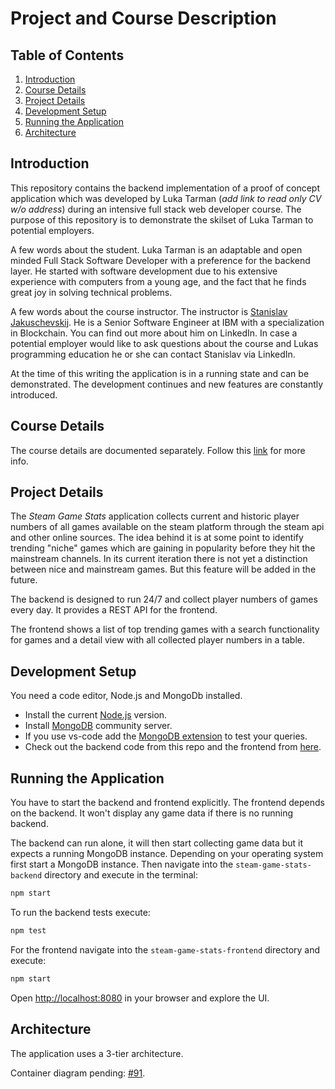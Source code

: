 # Project and Course Description

## Table of Contents

  1. [Introduction](#introduction)
  1. [Course Details](#course-details)
  1. [Project Details](#project-details)
  1. [Development Setup](#development-setup)
  1. [Running the Application](#running-the-application)
  1. [Architecture](#architecture)

## Introduction

This repository contains the backend implementation of a proof of concept application which was developed by Luka Tarman (*add link to read only CV w/o address*) during an intensive full stack web developer course. The purpose of this repository is to demonstrate the skilset of Luka Tarman to potential employers.

A few words about the student. Luka Tarman is an adaptable and open minded Full Stack Software Developer with a preference for the backend layer. He started with software development due to his extensive experience with computers from a young age, and the fact that he finds great joy in solving technical problems.

A few words about the course instructor. The instructor is [Stanislav Jakuschevskij](https://www.linkedin.com/in/stanislav-jakuschevskij/). He is a Senior Software Engineer at IBM with a specialization in Blockchain. You can find out more about him on LinkedIn. In case a potential employer would like to ask questions about the course and Lukas programming education he or she can contact Stanislav via LinkedIn.

At the time of this writing the application is in a running state and can be demonstrated. The development continues and new features are constantly introduced.

## Course Details

The course details are documented separately. Follow this [link](/docs/course.documentation.md) for more info.

## Project Details

The *Steam Game Stats* application collects current and historic player numbers of all games available on the steam platform through the steam api and other online sources. The idea behind it is at some point to identify trending "niche" games which are gaining in popularity before they hit the mainstream channels. In its current iteration there is not yet a distinction between nice and mainstream games. But this feature will be added in the future.

The backend is designed to run 24/7 and collect player numbers of games every day. It provides a REST API for the frontend.

The frontend shows a list of top trending games with a search functionality for games and a detail view with all collected player numbers in a table.

## Development Setup

You need a code editor, Node.js and MongoDb installed.

- Install the current [Node.js](https://nodejs.org/en/) version.
- Install [MongoDB](https://www.mongodb.com/try/download/community) community server.
- If you use vs-code add the [MongoDB extension](https://www.mongodb.com/products/vs-code) to test your queries.
- Check out the backend code from this repo and the frontend from [here](https://github.com/lukatarman/steam-game-stats-frontend).

## Running the Application

You have to start the backend and frontend explicitly. The frontend depends on the backend. It won't display any game data if there is no running backend.

The backend can run alone, it will then start collecting game data but it expects a running MongoDB instance. Depending on your operating system first start a MongoDB instance. Then navigate into the `steam-game-stats-backend` directory and execute in the terminal:

```bash
npm start
```

To run the backend tests execute:

```bash
npm test
```

For the frontend navigate into the `steam-game-stats-frontend` directory and execute:

```bash
npm start
```

Open [http://localhost:8080](http://localhost:8080) in your browser and explore the UI.

## Architecture

The application uses a 3-tier architecture.

Container diagram pending: [#91](https://github.com/lukatarman/steam-game-stats-backend/issues/91).

